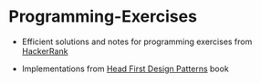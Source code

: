 # Programming-Exercises
- Efficient solutions and notes for programming exercises from <a href="https://www.hackerrank.com/dashboard">HackerRank</a>

- Implementations from <a href="https://www.oreilly.com/library/view/head-first-design/0596007124/">Head First Design Patterns</a> book
